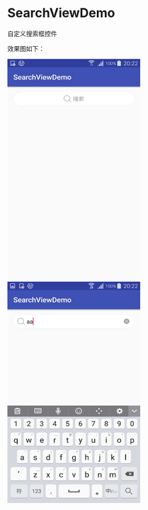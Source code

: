 # SearchViewDemo

自定义搜索框控件

效果图如下：

<img src="https://github.com/881205wzs/SearchViewDemo/raw/master/searchdefault.jpg" height="500" width="300"/>

<img src="https://github.com/881205wzs/SearchViewDemo/raw/master/searchdefault_2.jpg" height="500" width="300"/>
